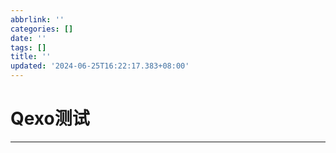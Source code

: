 ```yaml
---
abbrlink: ''
categories: []
date: ''
tags: []
title: ''
updated: '2024-06-25T16:22:17.383+08:00'
---
```

# Qexo测试

------------
